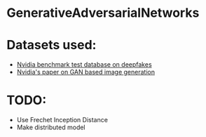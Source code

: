 # GenerativeAdversarialNetworks

# Datasets used:
* [Nvidia benchmark test database on deepfakes](https://github.com/NVlabs/ffhq-dataset)
* [Nvidia's paper on GAN based image generation](https://arxiv.org/abs/1812.04948)

# TODO:
* Use Frechet Inception Distance
* Make distributed model
